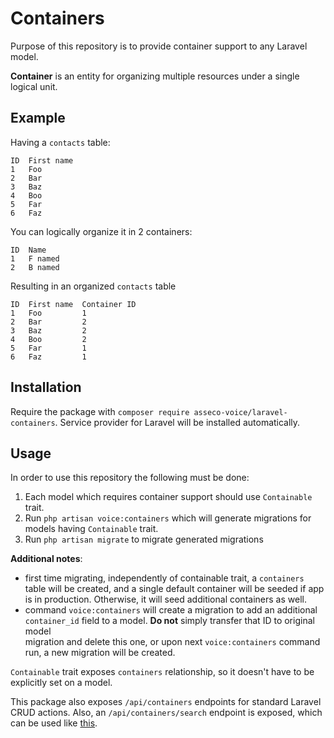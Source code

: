 # Containers

Purpose of this repository is to provide container support to any Laravel model. 

**Container** is an entity for organizing multiple resources under a single logical unit. 

## Example

Having a ``contacts`` table:

```
ID  First name
1   Foo 
2   Bar
3   Baz
4   Boo
5   Far
6   Faz
```

You can logically organize it in 2 containers:

```
ID  Name
1   F named
2   B named
```

Resulting in an organized ``contacts`` table

```
ID  First name  Container ID
1   Foo         1   
2   Bar         2
3   Baz         2
4   Boo         2
5   Far         1
6   Faz         1
```

## Installation

Require the package with ``composer require asseco-voice/laravel-containers``.
Service provider for Laravel will be installed automatically.

## Usage

In order to use this repository the following must be done:

1. Each model which requires container support should use ``Containable`` trait. 
2. Run ``php artisan voice:containers`` which will generate migrations 
for models having `Containable` trait. 
3. Run ``php artisan migrate`` to migrate generated migrations

**Additional notes**: 
- first time migrating, independently of containable trait, a
``containers`` table will be created, and a single default container will be seeded if 
app is in production. Otherwise, it will seed additional containers as well.
- command ``voice:containers`` will create a migration to add an additional 
``container_id`` field to a model. **Do not** simply transfer that ID to original model  
migration and delete this one, or upon next ``voice:containers`` command run, a 
new migration will be created.

``Containable`` trait exposes `containers` relationship, so it doesn't
have to be explicitly set on a model.

This package also exposes ``/api/containers`` endpoints for standard
Laravel CRUD actions.
Also, an ``/api/containers/search`` endpoint is exposed, 
which can be used like [this](https://github.com/asseco-voice/laravel-json-query-builder).
